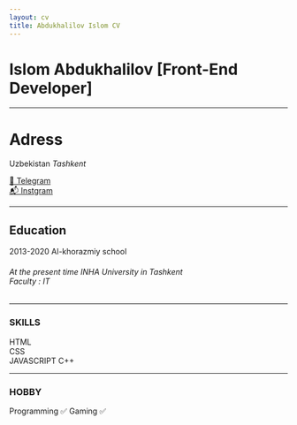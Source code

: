 ```yaml
---
layout: cv
title: Abdukhalilov Islom CV
---
```

# Islom Abdukhalilov [Front-End Developer]
-------------------------------------------------

# Adress
Uzbekistan
<i>Tashkent</i>


<div id="webaddress">
<a href="https://t.me/islom_2002_1">📩 Telegram</a><br>
<a href="https://www.instagram.com/islom_abdukhalilov/">📬 Instgram</a>
</div>

-------------------------------------------------

## Education

2013-2020
Al-khorazmiy school
<h6>At the present time INHA University in Tashkent <br>
Faculty : IT</h6>

-------------------------------------------------

### SKILLS 
HTML       
CSS        
JAVASCRIPT
C++


-------------------------------------------------

### HOBBY

Programming ✅
Gaming ✅


